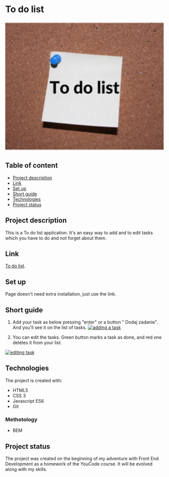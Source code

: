 # To do list

![view image](https://raw.githubusercontent.com/nataliyasoyko/toDoList/master/images/share.JPG)


## Table of content
* [Project description](#project-description)
* [Link](#link)
* [Set up](#set-up)
* [Short guide](#short-guide)
* [Technologies](#technologies)
* [Project status](#project-status)

## Project description

This is a To do list application. It's an easy way to add and to edit tasks which you have to do and not forget about them.

## Link
[To do list](https://nataliyasoyko.github.io/toDoList/).

## Set up
Page doesn't need extra installation, just use the link.

## Short guide

1. Add your task as below pressing "enter" or a button " Dodaj zadanie". And you'll see it on the list of tasks.
[![adding a task](https://i.gyazo.com/c13698406234b72d74e92765b47bead7.gif)](https://gyazo.com/c13698406234b72d74e92765b47bead7)

2. You can edit the tasks. Green button marks a task as done, and red one deletes it from your list.

[![editing task](https://i.gyazo.com/8257d256b5ff7124073dbcf1fe184b04.gif)](https://gyazo.com/8257d256b5ff7124073dbcf1fe184b04)

## Technologies
The project is created with:

- HTML5
- CSS 3
- Javascript ES6
- Git

### Methotology

- BEM

## Project status
The project was created on the beginning of my adventure with Front End Development as a homework of the YouCode course.
It will be evolved along with my skills.